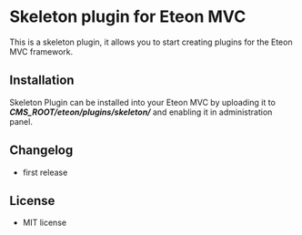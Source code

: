 Skeleton plugin for Eteon MVC
=============================

This is a skeleton plugin, it allows you to start creating plugins for the Eteon MVC framework.

Installation
------------

Skeleton Plugin can be installed into your Eteon MVC by uploading it to ***CMS_ROOT/eteon/plugins/skeleton/*** and enabling it in administration panel.

Changelog
---------

- first release

License
-------

* MIT license
